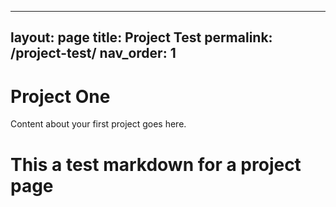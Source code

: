
---
layout: page
title: Project Test
permalink: /project-test/
nav_order: 1
---

# Project One

Content about your first project goes here.

# This a test markdown for a project page
